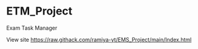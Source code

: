 # ETM_Project
Exam Task Manager 

View site
https://raw.githack.com/ramiya-yt/EMS_Project/main/Index.html
